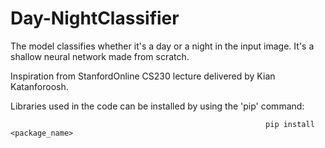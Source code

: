 # Day-NightClassifier

The model classifies whether it's a day or a night in the input image. It's a shallow neural network made from scratch. 
 
Inspiration from StanfordOnline CS230 lecture delivered by Kian Katanforoosh.

Libraries used in the code can be installed by using the 'pip' command:
                                                             
                                                             pip install <package_name>
